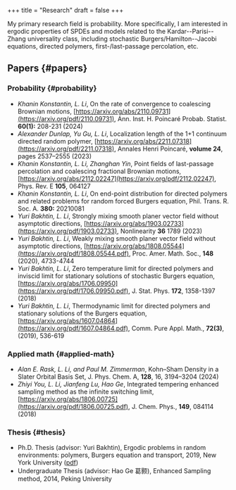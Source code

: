 +++
title = "Research"
draft = false
+++

My primary research field is probability.  More specifically, I am interested in ergodic properties of SPDEs and models related to the Kardar--Parisi--Zhang universality class, including stochastic  Burgers/Hamilton--Jacobi equations, directed polymers, first-/last-passage percolation, etc.


## Papers {#papers}


### Probability {#probability}

-   _Khanin Konstantin, L. Li_, On the rate of convergence to coalescing Brownian motions, [https://arxiv.org/abs/2110.09731](https://arxiv.org/pdf/2110.09731),
    Ann. Inst. H. Poincaré Probab. Statist. **60(1):** 208-231 (2024)
-   _Alexander Dunlap, Yu Gu, L. Li_, Localization length of the 1+1 continuum directed random polymer, [https://arxiv.org/abs/2211.07318](https://arxiv.org/pdf/2211.07318), Annales Henri Poincaré, **volume 24**, pages 2537–2555 (2023)
-   _Khanin Konstantin, L. Li, Zhanghan Yin_, Point fields of last-passage percolation and coalescing fractional Brownian motions, [https://arxiv.org/abs/2112.02247](https://arxiv.org/pdf/2112.02247), Phys. Rev. E **105**, 064127
-   _Khanin Konstantin, L. Li_, On end-point distribution for directed polymers and related problems for random forced Burgers equation, Phil. Trans. R. Soc. A.  **380:** 20210081
-   _Yuri Bakhtin, L. Li_, Strongly mixing smooth planer vector field without asymptotic directions, [https://arxiv.org/abs/1903.02733](https://arxiv.org/pdf/1903.02733), Nonlinearity **36** 1789 (2023)
-   _Yuri Bakhtin, L. Li_, Weakly mixing smooth planer vector field without asymptotic directions, [https://arxiv.org/abs/1808.05544](https://arxiv.org/pdf/1808.05544.pdf), Proc. Amer. Math. Soc., **148** (2020), 4733-4744
-   _Yuri Bakhtin, L. Li_, Zero temperature limit for directed polymers and inviscid limit for stationary solutions of stochastic Burgers equation, [https://arxiv.org/abs/1706.09950](https://arxiv.org/pdf/1706.09950.pdf),  J. Stat. Phys. **172**, 1358-1397 (2018)
-   _Yuri Bakhtin, L. Li_, Thermodynamic limit for directed polymers and stationary solutions of the Burgers equation, [https://arxiv.org/abs/1607.04864](https://arxiv.org/pdf/1607.04864.pdf), Comm. Pure Appl. Math., **72(3)**, (2019), 536-619


### Applied math {#applied-math}

-   _Alan E. Rask, L. Li, and Paul M. Zimmerman_, Kohn–Sham Density in a Slater Orbital Basis Set, J. Phys. Chem. A, **128**, 16, 3194–3204 (2024)
-   _Zhiyi You, L. Li, Jianfeng Lu, Hao Ge_, Integrated tempering enhanced sampling method as the infinite switching limit, [https://arxiv.org/abs/1806.00725](https://arxiv.org/pdf/1806.00725.pdf), J. Chem. Phys.,  **149**, 084114 (2018)


### Thesis {#thesis}

-   Ph.D. Thesis (advisor: Yuri Bakhtin), Ergodic problems in random environments: polymers, Burgers equation and transport, 2019, New York University ([pdf](thesis.pdf))
-   Undergraduate Thesis (advisor: Hao Ge 葛颢), Enhanced Sampling method, 2014, Peking University
